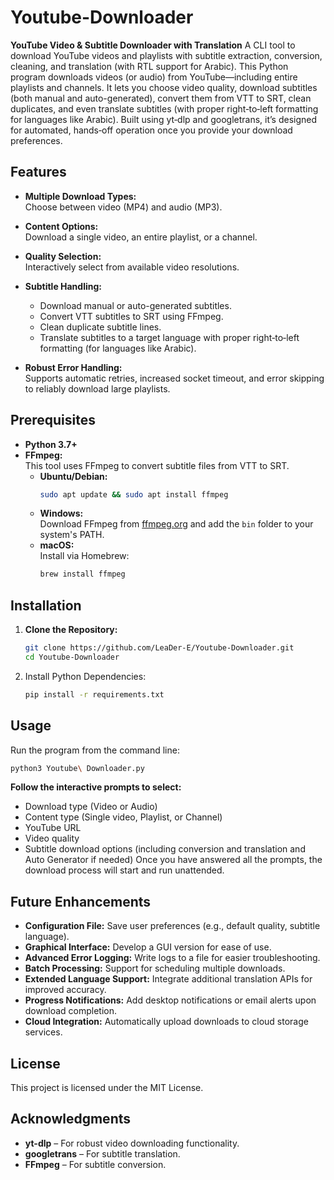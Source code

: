 # Youtube-Downloader

**YouTube Video & Subtitle Downloader with Translation**
A CLI tool to download YouTube videos and playlists with subtitle extraction, conversion, cleaning, and translation (with RTL support for Arabic).
This Python program downloads videos (or audio) from YouTube—including entire playlists and channels. It lets you choose video quality, download subtitles (both manual and auto-generated), convert them from VTT to SRT, clean duplicates, and even translate subtitles (with proper right‐to‐left formatting for languages like Arabic). Built using yt‑dlp and googletrans, it’s designed for automated, hands‑off operation once you provide your download preferences.

## Features

- **Multiple Download Types:**  
  Choose between video (MP4) and audio (MP3).

- **Content Options:**  
  Download a single video, an entire playlist, or a channel.

- **Quality Selection:**  
  Interactively select from available video resolutions.

- **Subtitle Handling:**  
  - Download manual or auto-generated subtitles.  
  - Convert VTT subtitles to SRT using FFmpeg.  
  - Clean duplicate subtitle lines.  
  - Translate subtitles to a target language with proper right‑to‑left formatting (for languages like Arabic).

- **Robust Error Handling:**  
  Supports automatic retries, increased socket timeout, and error skipping to reliably download large playlists.

## Prerequisites

- **Python 3.7+**
- **FFmpeg:**  
  This tool uses FFmpeg to convert subtitle files from VTT to SRT.  
  - **Ubuntu/Debian:**  
    ```bash
    sudo apt update && sudo apt install ffmpeg
    ```
  - **Windows:**  
    Download FFmpeg from [ffmpeg.org](https://ffmpeg.org/download.html) and add the `bin` folder to your system's PATH.
  - **macOS:**  
    Install via Homebrew:  
    ```bash
    brew install ffmpeg
    ```

## Installation

1. **Clone the Repository:**
   ```bash
   git clone https://github.com/LeaDer-E/Youtube-Downloader.git
   cd Youtube-Downloader
2. Install Python Dependencies:
   ```bash
   pip install -r requirements.txt

## Usage
  Run the program from the command line:
  ```bash
  python3 Youtube\ Downloader.py
  ```
**Follow the interactive prompts to select:**
* Download type (Video or Audio)
* Content type (Single video, Playlist, or Channel)
* YouTube URL
* Video quality
* Subtitle download options (including conversion and translation and Auto Generator if needed)
Once you have answered all the prompts, the download process will start and run unattended.

## Future Enhancements
* **Configuration File:**
  Save user preferences (e.g., default quality, subtitle language).
* **Graphical Interface:**
  Develop a GUI version for ease of use.
* **Advanced Error Logging:**
  Write logs to a file for easier troubleshooting.
* **Batch Processing:**
  Support for scheduling multiple downloads.
* **Extended Language Support:**
  Integrate additional translation APIs for improved accuracy.
* **Progress Notifications:**
  Add desktop notifications or email alerts upon download completion.
* **Cloud Integration:**
  Automatically upload downloads to cloud storage services.

## License
  This project is licensed under the MIT License.

## Acknowledgments
* **yt-dlp** – For robust video downloading functionality.
* **googletrans** – For subtitle translation.
* **FFmpeg** – For subtitle conversion.
